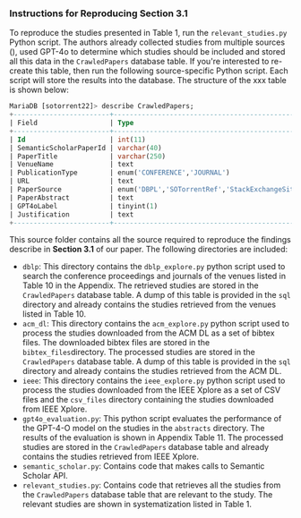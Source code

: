 ### Instructions for Reproducing Section 3.1
To reproduce the studies presented in Table 1, run the `relevant_studies.py` Python script.
The authors already collected studies from multiple sources (), used GPT-4o to determine which studies should be included and stored all this
data in the `CrawledPapers` database table. If you're interested to re-create this table, then run the following source-specific Python script.
Each script will store the results into the database.
The structure of the xxx table is shown below:
```SQL
MariaDB [sotorrent22]> describe CrawledPapers;
+------------------------+------------------------------------------------------------------------+------+-----+---------+----------------+
| Field                  | Type                                                                   | Null | Key | Default | Extra          |
+------------------------+------------------------------------------------------------------------+------+-----+---------+----------------+
| Id                     | int(11)                                                                | NO   | PRI | NULL    | auto_increment |
| SemanticScholarPaperId | varchar(40)                                                            | YES  | MUL | NULL    |                |
| PaperTitle             | varchar(250)                                                           | YES  | MUL | NULL    |                |
| VenueName              | text                                                                   | YES  |     | NULL    |                |
| PublicationType        | enum('CONFERENCE','JOURNAL')                                           | YES  |     | NULL    |                |
| URL                    | text                                                                   | YES  |     | NULL    |                |
| PaperSource            | enum('DBPL','SOTorrentRef','StackExchangeSite','ACM DL','IEEE Xplore') | YES  |     | NULL    |                |
| PaperAbstract          | text                                                                   | NO   |     | NULL    |                |
| GPT4oLabel             | tinyint(1)                                                             | YES  |     | NULL    |                |
| Justification          | text                                                                   | YES  |     | NULL    |                |
+------------------------+------------------------------------------------------------------------+------+-----+---------+----------------+
```

This source folder contains all the source required to reproduce the findings describe in **Section 3.1** of our paper.
The following directories are included:

- `dblp`: This directory contains the `dblp_explore.py` python script used to search the conference proceedings and journals of the venues listed in Table 10 in the Appendix.
The retrieved studies are stored in the `CrawledPapers` database table. A dump of this table is provided in the `sql` directory and already contains the studies retrieved from the venues listed in Table 10.
- `acm_dl`: This directory contains the `acm_explore.py` python script used to process the studies downloaded from the ACM DL as a set of bibtex files.
The downloaded bibtex files are stored in the `bibtex_files`directory. The processed studies are stored in the `CrawledPapers` database table. A dump of this table is provided in the `sql` directory
and already contains the studies retrieved from the ACM DL.
- `ieee`: This directory contains the `ieee_explore.py` python script used to process the studies downloaded from the IEEE Xplore as a set of CSV files and 
the `csv_files` directory containing the studies downloaded from IEEE Xplore.
- `gpt4o_evaluation.py`: This python script evaluates the performance of the GPT-4-O model on the studies in the `abstracts` directory. The results of the evaluation is
shown in Appendix Table 11.
The processed studies are stored in the `CrawledPapers` database table and already contains the studies retrieved from IEEE Xplore.
- `semantic_scholar.py`: Contains code that makes calls to Semantic Scholar API.
- `relevant_studies.py`: Contains code that retrieves all the studies from the `CrawledPapers` database table that are relevant to the study. 
The relevant studies are shown in systematization listed in Table 1.